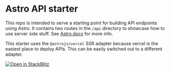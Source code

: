 # Astro API starter

This repo is intended to serve a starting point for building API endpoints using Astro. It contains two routes in the `/api` directory to showcase how to use server side stuff. See [Astro docs](https://docs.astro.build/en/guides/server-side-rendering/) for more info.

This starter uses the `@astrojs/vercel` SSR adapter because vercel is the easiest place to deploy APIs. This can be easily switched out to a different adapter.

[![Open in StackBlitz](https://developer.stackblitz.com/img/open_in_stackblitz.svg)](https://stackblitz.com/github/mayank99/astro-api-starter)
